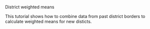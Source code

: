 District weighted means

This tutorial shows how to combine data from past district borders to calculate weighted means for new disticts.
